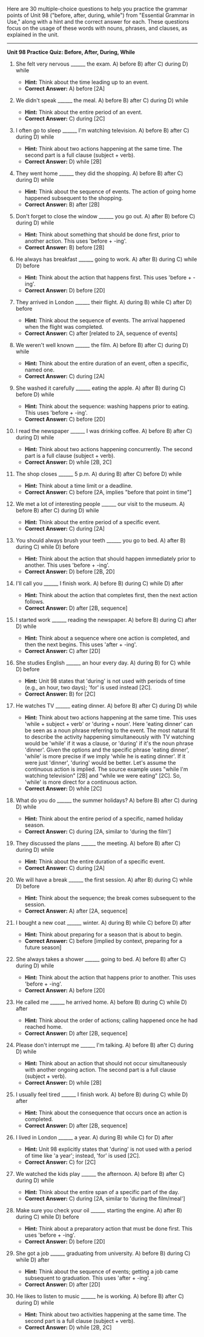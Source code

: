 Here are 30 multiple-choice questions to help you practice the grammar points of Unit 98 ("before, after, during, while") from "Essential Grammar in Use," along with a hint and the correct answer for each. These questions focus on the usage of these words with nouns, phrases, and clauses, as explained in the unit.

***

**Unit 98 Practice Quiz: Before, After, During, While**

1.  She felt very nervous ______ the exam.
    A) before
    B) after
    C) during
    D) while
    *   **Hint:** Think about the time leading up to an event.
    *   ****Correct Answer:**** A) before [2A]

2.  We didn't speak ______ the meal.
    A) before
    B) after
    C) during
    D) while
    *   **Hint:** Think about the entire period of an event.
    *   ****Correct Answer:**** C) during [2C]

3.  I often go to sleep ______ I'm watching television.
    A) before
    B) after
    C) during
    D) while
    *   **Hint:** Think about two actions happening at the same time. The second part is a full clause (subject + verb).
    *   ****Correct Answer:**** D) while [2B]

4.  They went home ______ they did the shopping.
    A) before
    B) after
    C) during
    D) while
    *   **Hint:** Think about the sequence of events. The action of going home happened subsequent to the shopping.
    *   ****Correct Answer:**** B) after [2B]

5.  Don't forget to close the window ______ you go out.
    A) after
    B) before
    C) during
    D) while
    *   **Hint:** Think about something that should be done first, prior to another action. This uses 'before + -ing'.
    *   ****Correct Answer:**** B) before [2B]

6.  He always has breakfast ______ going to work.
    A) after
    B) during
    C) while
    D) before
    *   **Hint:** Think about the action that happens first. This uses 'before + -ing'.
    *   ****Correct Answer:**** D) before [2D]

7.  They arrived in London ______ their flight.
    A) during
    B) while
    C) after
    D) before
    *   **Hint:** Think about the sequence of events. The arrival happened when the flight was completed.
    *   ****Correct Answer:**** C) after [related to 2A, sequence of events]

8.  We weren't well known ______ the film.
    A) before
    B) after
    C) during
    D) while
    *   **Hint:** Think about the entire duration of an event, often a specific, named one.
    *   ****Correct Answer:**** C) during [2A]

9.  She washed it carefully ______ eating the apple.
    A) after
    B) during
    C) before
    D) while
    *   **Hint:** Think about the sequence: washing happens prior to eating. This uses 'before + -ing'.
    *   ****Correct Answer:**** C) before [2D]

10. I read the newspaper ______ I was drinking coffee.
    A) before
    B) after
    C) during
    D) while
    *   **Hint:** Think about two actions happening concurrently. The second part is a full clause (subject + verb).
    *   ****Correct Answer:**** D) while [2B, 2C]

11. The shop closes ______ 5 p.m.
    A) during
    B) after
    C) before
    D) while
    *   **Hint:** Think about a time limit or a deadline.
    *   ****Correct Answer:**** C) before [2A, implies "before that point in time"]

12. We met a lot of interesting people ______ our visit to the museum.
    A) before
    B) after
    C) during
    D) while
    *   **Hint:** Think about the entire period of a specific event.
    *   ****Correct Answer:**** C) during [2A]

13. You should always brush your teeth ______ you go to bed.
    A) after
    B) during
    C) while
    D) before
    *   **Hint:** Think about the action that should happen immediately prior to another. This uses 'before + -ing'.
    *   ****Correct Answer:**** D) before [2B, 2D]

14. I'll call you ______ I finish work.
    A) before
    B) during
    C) while
    D) after
    *   **Hint:** Think about the action that completes first, then the next action follows.
    *   ****Correct Answer:**** D) after [2B, sequence]

15. I started work ______ reading the newspaper.
    A) before
    B) during
    C) after
    D) while
    *   **Hint:** Think about a sequence where one action is completed, and then the next begins. This uses 'after + -ing'.
    *   ****Correct Answer:**** C) after [2D]

16. She studies English ______ an hour every day.
    A) during
    B) for
    C) while
    D) before
    *   **Hint:** Unit 98 states that 'during' is not used with periods of time (e.g., an hour, two days); 'for' is used instead [2C].
    *   ****Correct Answer:**** B) for [2C]

17. He watches TV ______ eating dinner.
    A) before
    B) after
    C) during
    D) while
    *   **Hint:** Think about two actions happening at the same time. This uses 'while + subject + verb' or 'during + noun'. Here 'eating dinner' can be seen as a noun phrase referring to the event. The most natural fit to describe the activity happening simultaneously with TV watching would be 'while' if it was a clause, or 'during' if it's the noun phrase 'dinner'. Given the options and the specific phrase 'eating dinner', 'while' is more precise if we imply 'while he is eating dinner'. If it were just 'dinner', 'during' would be better. Let's assume the continuous action is implied. The source example uses "while I'm watching television" [2B] and "while we were eating" [2C]. So, 'while' is more direct for a continuous action.
    *   ****Correct Answer:**** D) while [2C]

18. What do you do ______ the summer holidays?
    A) before
    B) after
    C) during
    D) while
    *   **Hint:** Think about the entire period of a specific, named holiday season.
    *   ****Correct Answer:**** C) during [2A, similar to 'during the film']

19. They discussed the plans ______ the meeting.
    A) before
    B) after
    C) during
    D) while
    *   **Hint:** Think about the entire duration of a specific event.
    *   ****Correct Answer:**** C) during [2A]

20. We will have a break ______ the first session.
    A) after
    B) during
    C) while
    D) before
    *   **Hint:** Think about the sequence; the break comes subsequent to the session.
    *   ****Correct Answer:**** A) after [2A, sequence]

21. I bought a new coat ______ winter.
    A) during
    B) while
    C) before
    D) after
    *   **Hint:** Think about preparing for a season that is about to begin.
    *   ****Correct Answer:**** C) before [implied by context, preparing for a future season]

22. She always takes a shower ______ going to bed.
    A) before
    B) after
    C) during
    D) while
    *   **Hint:** Think about the action that happens prior to another. This uses 'before + -ing'.
    *   ****Correct Answer:**** A) before [2D]

23. He called me ______ he arrived home.
    A) before
    B) during
    C) while
    D) after
    *   **Hint:** Think about the order of actions; calling happened once he had reached home.
    *   ****Correct Answer:**** D) after [2B, sequence]

24. Please don't interrupt me ______ I'm talking.
    A) before
    B) after
    C) during
    D) while
    *   **Hint:** Think about an action that should not occur simultaneously with another ongoing action. The second part is a full clause (subject + verb).
    *   ****Correct Answer:**** D) while [2B]

25. I usually feel tired ______ I finish work.
    A) before
    B) during
    C) while
    D) after
    *   **Hint:** Think about the consequence that occurs once an action is completed.
    *   ****Correct Answer:**** D) after [2B, sequence]

26. I lived in London ______ a year.
    A) during
    B) while
    C) for
    D) after
    *   **Hint:** Unit 98 explicitly states that 'during' is not used with a period of time like 'a year'; instead, 'for' is used [2C].
    *   ****Correct Answer:**** C) for [2C]

27. We watched the kids play ______ the afternoon.
    A) before
    B) after
    C) during
    D) while
    *   **Hint:** Think about the entire span of a specific part of the day.
    *   ****Correct Answer:**** C) during [2A, similar to 'during the film/meal']

28. Make sure you check your oil ______ starting the engine.
    A) after
    B) during
    C) while
    D) before
    *   **Hint:** Think about a preparatory action that must be done first. This uses 'before + -ing'.
    *   ****Correct Answer:**** D) before [2D]

29. She got a job ______ graduating from university.
    A) before
    B) during
    C) while
    D) after
    *   **Hint:** Think about the sequence of events; getting a job came subsequent to graduation. This uses 'after + -ing'.
    *   ****Correct Answer:**** D) after [2D]

30. He likes to listen to music ______ he is working.
    A) before
    B) after
    C) during
    D) while
    *   **Hint:** Think about two activities happening at the same time. The second part is a full clause (subject + verb).
    *   ****Correct Answer:**** D) while [2B, 2C]